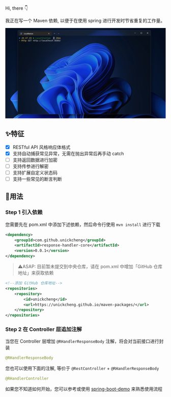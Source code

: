 Hi, there 👇

我正在写一个 Maven 依赖, 以便于在使用 spring 进行开发时节省重复的工作量。

![](assets/restful-api.gif)

## ✨特征

- [X] RESTful API 风格响应体格式
- [X] 支持自动捕获常见异常，无需在抛出异常后再手动 catch
- [ ] 支持返回数据进行加密
- [ ] 支持传参进行解密
- [ ] 支持扩展自定义状态码
- [ ] 支持一些常见的断言判断

## 🎉用法

### Step 1 引入依赖

您需要先在 pom.xml 中添加下述依赖，然后命令行使用 `mvn install` 进行下载
```xml
<dependency>
    <groupId>com.github.unickcheng</groupId>
    <artifactId>response-handler-core</artifactId>
    <version>0.0.1</version>
</dependency>
```
> ⚠️ASAP: 目前暂未提交到中央仓库，请在 pom.xml 中增加「GitHub 仓库地址」来获取依赖
```xml
<!--添加 GitHub 仓库地址-->
<repositories>
    <repository>
        <id>unickcheng</id>
        <url>https://unickcheng.github.io/maven-packages/</url>
    </repository>
</repositories>
```
### Step 2 在 Controller 层追加注解

当您在 Controller 层增加 `@RHandlerResponseBody` 注解，将会对当前接口进行封装
```java
@RHandlerResponseBody
```

您也可以使用下面的注解, 等价于 `@RestController` + `@RHandlerResponseBody`
```java
@RHandlerController
```

如果您不知道如何开始，您可以参考或使用 [spring-boot-demo](spring-boot-demo) 来熟悉使用流程
